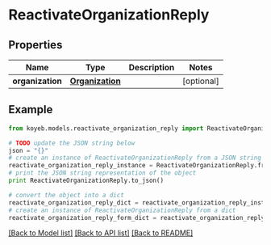 # ReactivateOrganizationReply


## Properties
Name | Type | Description | Notes
------------ | ------------- | ------------- | -------------
**organization** | [**Organization**](Organization.md) |  | [optional] 

## Example

```python
from koyeb.models.reactivate_organization_reply import ReactivateOrganizationReply

# TODO update the JSON string below
json = "{}"
# create an instance of ReactivateOrganizationReply from a JSON string
reactivate_organization_reply_instance = ReactivateOrganizationReply.from_json(json)
# print the JSON string representation of the object
print ReactivateOrganizationReply.to_json()

# convert the object into a dict
reactivate_organization_reply_dict = reactivate_organization_reply_instance.to_dict()
# create an instance of ReactivateOrganizationReply from a dict
reactivate_organization_reply_form_dict = reactivate_organization_reply.from_dict(reactivate_organization_reply_dict)
```
[[Back to Model list]](../README.md#documentation-for-models) [[Back to API list]](../README.md#documentation-for-api-endpoints) [[Back to README]](../README.md)


